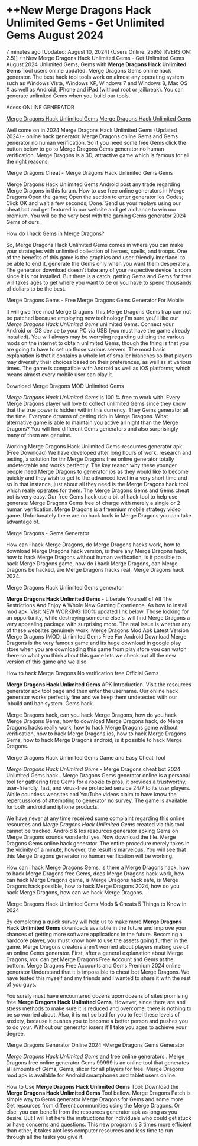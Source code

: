 # ++New Merge Dragons Hack Unlimited Gems - Get Unlimited Gems August 2024

7 minutes ago [Updated: August 10, 2024] {Users Online: 2595} [(VERSION: 2.5)] ++New Merge Dragons Hack Unlimited Gems - Get Unlimited Gems August 2024  Unlimited Gems, Gems with **Merge Dragons Hack Unlimited Gems** Tool users online updated. Merge Dragons Gems online hack generator. The best hack tool tools work on almost any operating system such as Windows Vista, Windows XP, Windows 7 and Windows 8, Mac OS X as well as Android, iPhone and iPad (without root or jailbreak). You can generate unlimited Gems when you build our tools.

Acess ONLINE GENERATOR

[Merge Dragons Hack Unlimited Gems](http://tpdld.online/zh4xozn)
[Merge Dragons Hack Unlimited Gems](http://tpdld.online/zh4xozn)

Well come on in 2024 Merge Dragons Hack Unlimited Gems (Updated 2024) - online hack generator. Merge Dragons online Gems and Gems generator no human verification. So if you need some free Gems click the button below to go to Merge Dragons Gems generator no human verification. Merge Dragons is a 3D, attractive game which is famous for all the right reasons. 

Merge Dragons Cheat - Merge Dragons Hack Unlimited Gems Gems

Merge Dragons Hack Unlimited Gems Android  post any trade regarding Merge Dragons in this forum. How to use free online generators in Merge Dragons Open the game; Open the section to enter generator ios Codes; Click OK and wait a few seconds; Done. Send us your replays using our cheat bot and get featured in our website and get a chance to win our premium. You will be the very best with the gaming Gems generator 2024 Gems of ours.

How do I hack Gems in Merge Dragons?

So, Merge Dragons Hack Unlimited Gems comes in where you can make your strategies with unlimited collection of heroes, spells, and troops. One of the benefits of this game is the graphics and user-friendly interface. to be able to end it, generate the Gems only when you want them desperately. The generator download doesn't take any of your respective device 's room since it is not installed. But there is a catch, getting Gems and Gems for free will takes ages to get where you want to be or you have to spend thousands of dollars to be the best.

Merge Dragons Gems - Free Merge Dragons Gems Generator For Mobile

It will give free mod Merge Dragons This Merge Dragons Gems trap can not be patched because employing new technology I'm sure you'll like our *Merge Dragons Hack Unlimited Gems* unlimited Gems. Connect your Android or iOS device to your PC via USB (you must have the game already installed). You will always may be worrying regarding utilizing the various mods on the internet to obtain unlimited Gems, though the thing is that you are going to have to set up those various servers. The most basic explanation is that it contains a whole lot of smaller branches so that players may diversify their choices based on their preferences, as well as at various times. The game is compatible with Android as well as iOS platforms, which means almost every mobile user can play it. 

Download Merge Dragons MOD Unlimited Gems

*Merge Dragons Hack Unlimited Gems* is 100 % free to work with. Every Merge Dragons player will love to collect unlimited Gems since they know that the true power is hidden within this currency. They Gems generator all the time. Everyone dreams of getting rich in Merge Dragons. What alternative game is able to maintain you active all night than the Merge Dragons? You will find different Gems generators and also surprisingly many of them are genuine.

Working Merge Dragons Hack Unlimited Gems-resources generator apk (Free Download) We have developed after long hours of work, research and testing, a solution for thr Merge Dragons free online generator totally undetectable and works perfectly. The key reason why these younger people need Merge Dragons to generator ios as they would like to become quickly and they wish to get to the advanced level in a very short time and so in that instance, just about all they need is the Merge Dragons hack tool which really operates for them. The Merge Dragons Gems and Gems cheat bot is very easy. Our free Gems hack use a bit of hack tool to help use generate Merge Dragons Gems free of charge with merely a single or 2 human verification. Merge Dragons is a freemium mobile strategy video game. Unfortunately there are no hack tools in Merge Dragons you can take advantage of.

Merge Dragons - Gems Generator

How can i hack Merge Dragons, do Merge Dragons hacks work, how to download Merge Dragons hack version, is there any Merge Dragons hack, how to hack Merge Dragons without human verification, is it possible to hack Merge Dragons game, how do i hack Merge Dragons, can Merge Dragons be hacked, are Merge Dragons hacks real, Merge Dragons hack 2024.

Merge Dragons Hack Unlimited Gems generator

**Merge Dragons Hack Unlimited Gems** - Liberate Yourself of All The Restrictions And Enjoy A Whole New Gaming Experience. As how to install mod apk. Visit NEW WORKING 100% updated link below. Those looking for an opportunity, while destroying someone else's, will find Merge Dragons a very appealing package with surprising more. The real issue is whether any of these websites genuinely work. Merge Dragons Mod Apk Latest Version Merge Dragons (MOD, Unlimited Gems Free For Android Download Merge Dragons is the very famous game and its huge download in google play store when you are downloading this game from play store you can watch there so what you think about this game lets we check out all the new version of this game and we also.

How to hack Merge Dragons No verification free Official Gems

**Merge Dragons Hack Unlimited Gems** APK Introduction. Visit the resources generator apk tool page and then enter the username. Our online hack generator works perfectly fine and we keep them undetected with our inbuild anti ban system. Gems hack. 

Merge Dragons hack, can you hack Merge Dragons, how do you hack Merge Dragons Gems, how to download Merge Dragons hack, do Merge Dragons hacks really work, how to hack Merge Dragons game without verification, how to hack Merge Dragons ios, how to hack Merge Dragons Gems, how to hack Merge Dragons android, is it possible to hack Merge Dragons.

Merge Dragons Hack Unlimited Gems Game and Easy Cheat Tool

*Merge Dragons Hack Unlimited Gems* - Merge Dragons cheat bot 2024 Unlimited Gems hack . Merge Dragons Gems generator online is a personal tool for gathering free Gems for a rookie to pros, it provides a trustworthy, user-friendly, fast, and virus-free protected service 24/7 to its user players. While countless websites and YouTube videos claim to have know the repercussions of attempting to generator no survey. The game is available for both android and iphone products.

We have never at any time received some complaint regarding this online resources and *Merge Dragons Hack Unlimited Gems* created via this tool cannot be tracked. Android & Ios resources generator apking Gems on Merge Dragons sounds wonderful yes. Now download the file. Merge Dragons Gems online hack generator. The entire procedure merely takes in the vicinity of a minute, however, the result is marvelous. You will see that this Merge Dragons generator no human verification will be working.

How can i hack Merge Dragons Gems, is there a Merge Dragons hack, how to hack Merge Dragons free Gems, does Merge Dragons hack work, how can hack Merge Dragons game, is Merge Dragons hack safe, is Merge Dragons hack possible, how to hack Merge Dragons 2024, how do you hack Merge Dragons, how can we hack Merge Dragons.

Merge Dragons Hack Unlimited Gems Mods & Cheats 5 Things to Know in 2024

By completing a quick survey will help us to make more **Merge Dragons Hack Unlimited Gems** downloads available in the future and improve your chances of getting more software applications in the future. Becoming a hardcore player, you must know how to use the assets going further in the game. Merge Dragons creators aren't worried about players making use of an online Gems generator. First, after a general explanation about Merge Dragons, you can get Merge Dragons Free Account and Gems at the bottom. Merge Dragons Free Accounts and Gems Premium 2024 online generator Understand that it is impossible to cheat bot Merge Dragons. We have tested this myself and my friends and I wanted to share it with the rest of you guys.

You surely must have encountered dozens upon dozens of sites promising free **Merge Dragons Hack Unlimited Gems**. However, since there are anti stress methods to make sure it is reduced and overcome, there is nothing to be so worried about. Also, it is not so bad for you to feel these levels of anxiety, because it pushes you to become a better person and pushes you to do your. Without our generator iosers it'll take you ages to achieve your degree.

Merge Dragons Generator Online 2024 -Merge Dragons Gems Generator

*Merge Dragons Hack Unlimited Gems* and free online generators . Merge Dragons free online generator Gems 99999 is an online tool that generates all amounts of Gems, Gems, slicer for all players for free. Merge Dragons mod apk is available for Android smartphones and tablet users online.

How to Use **Merge Dragons Hack Unlimited Gems** Tool: Download the **Merge Dragons Hack Unlimited Gems** Tool bellow. Merge Dragons Patch is simple way to Gems generator Merge Dragons for Gems and some more. Get resources from different communities using the Merge Dragons. Or else, you can benefit from the resources generator apk as long as you desire. But I will list here the instructions for individuals who could get stuck or have concerns and questions. This new program is 3 times more efficient than other, it takes alot less computer resources and less time to run through all the tasks you give it.